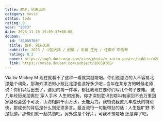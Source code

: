 ```yaml
---
title: 故乡，别来无恙
category: movie
status: todo
rating: 0
year: "2023"
date: 2023-11-26 19:09:37+08:00
douban:
  id: "36059766"
  title: 故乡，别来无恙
  subtitle: 2023 / 中国大陆 / 剧情 / 彭晨 王光 / 任素汐 李雪琴
  rating: 8.2
  cover: https://img9.doubanio.com/view/photo/m_ratio_poster/public/p2893477705.jpg
  link: https://movie.douban.com/subject/36059766/
---
```


Via tw Mickey M 现在就看不了这种一看就哭就哽咽。你们说漂泊的人不容易北漂是个词条，那海外漂泊的小孩比北漂也没好多少吧…当年在某东方的时候老师说：你们以后出去了，遇见的每一件事，都比我现在要你们写几个句子要难。
这几年经历亲朋离世 家人手术 人生的挫折。你才深刻意识到啥叫有家回不去万里回家路也会遥不可及，山海相隔千山万水，无能为力。我爸说我这几年成长的特别快，那成长的背后是什么则无须多言。最近流行一句挺带劲的话：人生是旷野 不是轨道。那俺们就一起共勉吧。另外这是个好片，可我不想哽噎 还是弃了吧。
